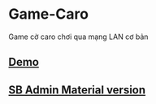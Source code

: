 # Game-Caro
Game cờ caro chơi qua mạng LAN cơ bản

## [Demo](https://www.youtube.com/watch?v=ivGlCsAg9to&t=2s)
## [SB Admin Material version](https://drive.google.com/open?id=1Xr9QwvQa-CwDcL27CMMIBq8a1n6L-xYq)
